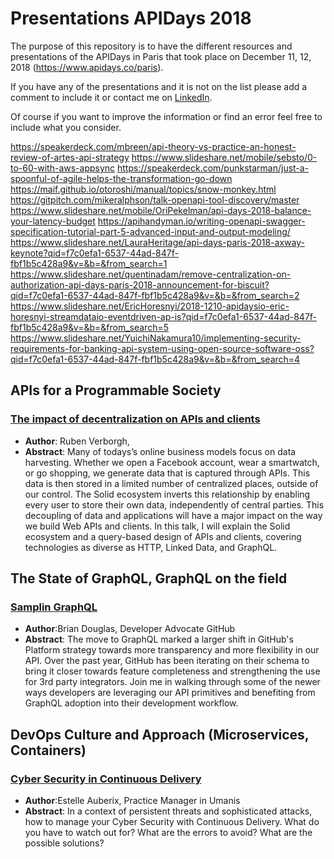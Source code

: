 # Presentations APIDays 2018

The purpose of this repository is to have the different resources and presentations of the APIDays in Paris that took place on December 11, 12, 2018 (https://www.apidays.co/paris).

If you have any of the presentations and it is not on the list please add a comment to include it or contact me on [LinkedIn](https://www.linkedin.com/in/noelia-mart%C3%ADn-hern%C3%A1ndez-9bb12960/).

Of course if you want to improve the information or find an error feel free to include what you consider.

https://speakerdeck.com/mbreen/api-theory-vs-practice-an-honest-review-of-artes-api-strategy
https://www.slideshare.net/mobile/sebsto/0-to-60-with-aws-appsync
https://speakerdeck.com/punkstarman/just-a-spoonful-of-agile-helps-the-transformation-go-down
https://maif.github.io/otoroshi/manual/topics/snow-monkey.html
https://gitpitch.com/mikeralphson/talk-openapi-tool-discovery/master
https://www.slideshare.net/mobile/OriPekelman/api-days-2018-balance-your-latency-budget
https://apihandyman.io/writing-openapi-swagger-specification-tutorial-part-5-advanced-input-and-output-modeling/
https://www.slideshare.net/LauraHeritage/api-days-paris-2018-axway-keynote?qid=f7c0efa1-6537-44ad-847f-fbf1b5c428a9&v=&b=&from_search=1
https://www.slideshare.net/quentinadam/remove-centralization-on-authorization-api-days-paris-2018-announcement-for-biscuit?qid=f7c0efa1-6537-44ad-847f-fbf1b5c428a9&v=&b=&from_search=2
https://www.slideshare.net/EricHoresnyi/2018-1210-apidaysio-eric-horesnyi-streamdataio-eventdriven-ap-is?qid=f7c0efa1-6537-44ad-847f-fbf1b5c428a9&v=&b=&from_search=5
https://www.slideshare.net/YuichiNakamura10/implementing-security-requirements-for-banking-api-system-using-open-source-software-oss?qid=f7c0efa1-6537-44ad-847f-fbf1b5c428a9&v=&b=&from_search=4


## APIs for a Programmable Society

### [The impact of decentralization on APIs and clients](https://rubenverborgh.github.io/Slides-APIdays-2018/#decoupling)
- **Author**: Ruben Verborgh, 
- **Abstract**: Many of todays’s online business models focus on data harvesting. Whether we open a Facebook account, wear a smartwatch, or go shopping, we generate data that is captured through APIs. This data is then stored in a limited number of centralized places, outside of our control. The Solid ecosystem inverts this relationship by enabling every user to store their own data, independently of central parties. This decoupling of data and applications will have a major impact on the way we build Web APIs and clients. In this talk, I will explain the Solid ecosystem and a query-based design of APIs and clients, covering technologies as diverse as HTTP, Linked Data, and GraphQL.
  
## The State of GraphQL, GraphQL on the field
### [Samplin GraphQL](https://speakerdeck.com/bdougie/samplin-graphql)
- **Author**:Brian Douglas, Developer Advocate GitHub
- **Abstract**: The move to GraphQL marked a larger shift in GitHub's Platform strategy towards more transparency and more flexibility in our API. Over the past year, GitHub has been iterating on their schema to bring it closer towards feature completeness and strengthening the use for 3rd party integrators. Join me in walking through some of the newer ways developers are leveraging our API primitives and benefiting from GraphQL adoption into their development workflow.
  
## DevOps Culture and Approach (Microservices, Containers)
### [Cyber Security in Continuous Delivery](https://www.slideshare.net/mobile/estelleinomniaparatus/cyber-security-in-continuous-delivery)
- **Author**:Estelle Auberix, Practice Manager in Umanis
- **Abstract**: In a context of persistent threats and sophisticated attacks, how to manage your Cyber Security with Continuous Delivery. What do you have to watch out for? What are the errors to avoid? What are the possible solutions?
  

  
